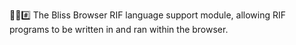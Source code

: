 🌳️🌐️#️⃣️ The Bliss Browser RIF language support module, allowing RIF programs to be written in and ran within the browser.
